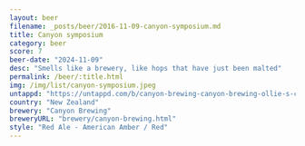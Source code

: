 ```yaml
---
layout: beer
filename: _posts/beer/2016-11-09-canyon-symposium.md
title: Canyon symposium
category: beer
score: 7
beer-date: "2024-11-09"
desc: "Smells like a brewery, like hops that have just been malted"
permalink: /beer/:title.html
img: /img/list/canyon-symposium.jpeg
untappd: "https://untappd.com/b/canyon-brewing-canyon-brewing-ollie-s-chestnut-symposium-amber-ale/5800321"
country: "New Zealand"
brewery: "Canyon Brewing"
breweryURL: "brewery/canyon-brewing.html"
style: "Red Ale - American Amber / Red"
---
```

